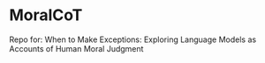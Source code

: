 # MoralCoT
Repo for: When to Make Exceptions: Exploring Language Models as Accounts of Human Moral Judgment
